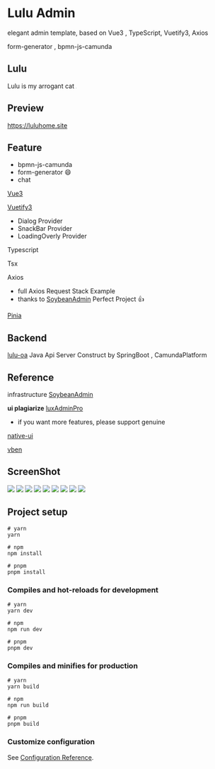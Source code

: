 # Lulu Admin

elegant admin template, based on Vue3 , TypeScript, Vuetify3, Axios

form-generator , bpmn-js-camunda

## Lulu
Lulu is my arrogant cat
<img src="https://i.imgur.com/3e63lxL.jpg" style="zoom:8%;" />

## Preview

https://luluhome.site

## Feature

- bpmn-js-camunda
- form-generator 😄
- chat

[Vue3](https://vuejs.org/guide/quick-start.html#creating-a-vue-application)

[Vuetify3](https://next.vuetifyjs.com/en/getting-started/installation/)

- Dialog Provider
- SnackBar Provider
- LoadingOverly Provider

Typescript

Tsx

Axios

- full Axios Request Stack Example
- thanks to  [SoybeanAdmin](https://github.com/honghuangdc/soybean-admin) Perfect Project 👍

[Pinia](https://pinia.vuejs.org/)



## Backend

[lulu-oa](https://github.com/sunhao1256/lulu-oa) Java Api Server Construct by SpringBoot , CamundaPlatform
## Reference

infrastructure [SoybeanAdmin](https://github.com/honghuangdc/soybean-admin)

**ui plagiarize** [luxAdminPro](https://lux-admin-pro.indielayer.com/dashboard/analytics)
- if you want more features, please support genuine

[native-ui](https://github.com/tusen-ai/naive-ui)

[vben](https://github.com/vbenjs)
## ScreenShot
![](https://i.imgur.com/tvptN70.png)
![](https://i.imgur.com/gQOfGSh.png)
![](https://i.imgur.com/RQinDIf.png)
![](https://i.imgur.com/wmODutf.png)
![](https://i.imgur.com/S5HeYO2.png)
![](https://i.imgur.com/MgHU7Av.png)
![](https://i.imgur.com/Xr5gqgE.png)
![](https://i.imgur.com/OVjed1u.png)
![](https://i.imgur.com/bNXRsiv.png)



## Project setup

```
# yarn
yarn

# npm
npm install

# pnpm
pnpm install
```

### Compiles and hot-reloads for development

```
# yarn
yarn dev

# npm
npm run dev

# pnpm
pnpm dev
```

### Compiles and minifies for production

```
# yarn
yarn build

# npm
npm run build

# pnpm
pnpm build
```

### Customize configuration

See [Configuration Reference](https://vitejs.dev/config/).
